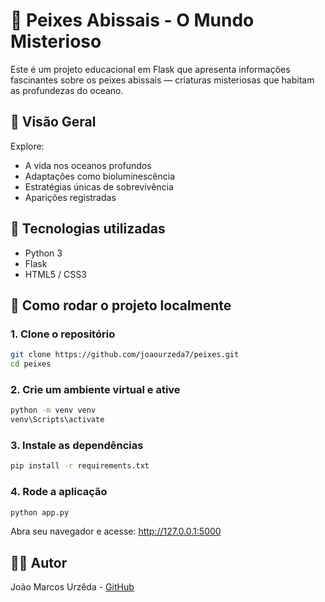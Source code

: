 # 🌊 Peixes Abissais - O Mundo Misterioso

Este é um projeto educacional em Flask que apresenta informações fascinantes sobre os peixes abissais — criaturas misteriosas que habitam as profundezas do oceano.

## 📸 Visão Geral

Explore:
- A vida nos oceanos profundos
- Adaptações como bioluminescência
- Estratégias únicas de sobrevivência
- Aparições registradas


## 🧰 Tecnologias utilizadas

- Python 3
- Flask
- HTML5 / CSS3



## 🚀 Como rodar o projeto localmente

### 1. Clone o repositório

```bash
git clone https://github.com/joaourzeda7/peixes.git
cd peixes
```

### 2. Crie um ambiente virtual e ative

```bash
python -m venv venv
venv\Scripts\activate
```

### 3. Instale as dependências

```bash
pip install -r requirements.txt
```

### 4. Rode a aplicação

```bash
python app.py
```

Abra seu navegador e acesse: http://127.0.0.1:5000

## 🧑‍🎓 Autor

João Marcos Urzêda - [GitHub](https://github.com/joaourzeda7)
